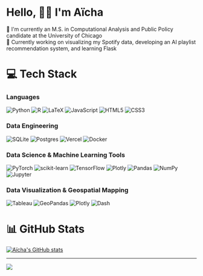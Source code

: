 # Hello, 👋🏾 I'm Aïcha
<!--
<img align = "right" src="https://media2.giphy.com/media/v1.Y2lkPTc5MGI3NjExdzFvajhnZmljcG9lbG44dzk5Z2tyczV0cWdwZHVpbzJ4dHNwZzBvbCZlcD12MV9pbnRlcm5hbF9naWZfYnlfaWQmY3Q9cw/EgDOxdofT3jIX8Q5lk/giphy.gif" width="250" height="250"/>
</p> 
-->
🔭 I'm currently an M.S. in Computational Analysis and Public Policy candidate at the University of Chicago <br>
🌱 Currently working on visualizing my Spotify data, developing an AI playlist recommendation system, and learning Flask <br>



# 💻 Tech Stack
### Languages
![Python](https://img.shields.io/badge/python-3670A0?style=for-the-badge&logo=python&logoColor=ffdd54) 
![R](https://img.shields.io/badge/r-%23276DC3.svg?style=for-the-badge&logo=r&logoColor=white) 
![LaTeX](https://img.shields.io/badge/latex-%23008080.svg?style=for-the-badge&logo=latex&logoColor=white)
![JavaScript](https://img.shields.io/badge/javascript-%23323330.svg?style=for-the-badge&logo=javascript&logoColor=%23F7DF1E) 
![HTML5](https://img.shields.io/badge/html5-%23E34F26.svg?style=for-the-badge&logo=html5&logoColor=white) 
![CSS3](https://img.shields.io/badge/css3-%231572B6.svg?style=for-the-badge&logo=css3&logoColor=white)  
### Data Engineering 
![SQLite](https://img.shields.io/badge/sqlite-%2307405e.svg?style=for-the-badge&logo=sqlite&logoColor=white) 
![Postgres](https://img.shields.io/badge/postgres-%23316192.svg?style=for-the-badge&logo=postgresql&logoColor=white)
![Vercel](https://img.shields.io/badge/Vercel-%23323330?style=for-the-badge&logo=vercel&logoColor=white)
![Docker](https://img.shields.io/badge/docker-%230db7ed.svg?style=for-the-badge&logo=docker&logoColor=white)
### Data Science & Machine Learning Tools
![PyTorch](https://img.shields.io/badge/PyTorch-%23EE4C2C.svg?style=for-the-badge&logo=PyTorch&logoColor=white)
![scikit-learn](https://img.shields.io/badge/scikit--learn-%23F7931E.svg?style=for-the-badge&logo=scikit-learn&logoColor=white) 
![TensorFlow](https://img.shields.io/badge/TensorFlow-%23FF6F00.svg?style=for-the-badge&logo=TensorFlow&logoColor=white) 
![Plotly](https://img.shields.io/badge/Plotly-%233F4F75.svg?style=for-the-badge&logo=plotly&logoColor=white) 
![Pandas](https://img.shields.io/badge/pandas-%23150458.svg?style=for-the-badge&logo=pandas&logoColor=white) 
![NumPy](https://img.shields.io/badge/numpy-%23013243.svg?style=for-the-badge&logo=numpy&logoColor=white) 
![Jupyter](https://img.shields.io/badge/Jupyter-F37626.svg?&style=for-the-badge&logo=Jupyter&logoColor=white)
### Data Visualization & Geospatial Mapping
![Tableau](https://img.shields.io/badge/Tableau-E97627?style=for-the-badge&logo=Tableau&logoColor=white)
![GeoPandas](https://img.shields.io/badge/geopandas-%139C5A.svg?style=for-the-badge&logo=pandas&logoColor=white) 
![Plotly](https://img.shields.io/badge/Plotly-%233F4F75.svg?style=for-the-badge&logo=plotly&logoColor=white) 
![Dash](https://img.shields.io/badge/Dash-%23323330.svg?style=for-the-badge&logo=plotly&logoColor=white) 
# 📊 GitHub Stats
[![Aïcha's GitHub stats](https://github-readme-stats.vercel.app/api?username=necabotheking&show_icons=true&rank_icon=github&hide=contribs,stars,issues&show=reviews,prs_merged&theme=dracula)](https://github.com/neacabotheking/github-readme-stats)<br/>
<!--
[![Top Langs](https://github-readme-stats-one-zeta-45.vercel.app/api/top-langs/?username=necabotheking&hide=jupyter%20notebook&hide_progress=true&theme=dracula)](https://github.com/neacabotheking/github-readme-stats)<br/>
<!--
![](https://github-readme-streak-stats.herokuapp.com/?user=necabotheking&theme=tokyonight&hide_border=false)<br/>
![](https://github-readme-stats.vercel.app/api/top-langs/?username=necabotheking&theme=tokyonight&hide_border=false&include_all_commits=true&count_private=true&layout=compact)
# Code Sample
-->
---
[![](https://visitcount.itsvg.in/api?id=necabotheking&icon=0&color=0)](https://visitcount.itsvg.in)

<!-- Proudly created with GPRM ( https://gprm.itsvg.in ) -->
